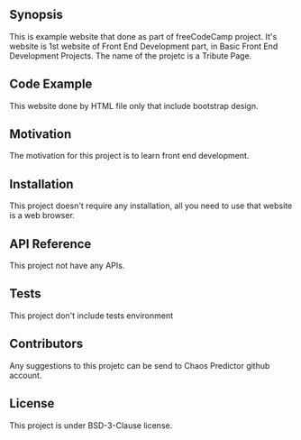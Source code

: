 ## Synopsis

This is example website that done as part of freeCodeCamp project. It's website is 1st website of Front End Development part, in Basic Front End Development Projects. The name of the projetc is a Tribute Page.

## Code Example

This website done by HTML file only that include bootstrap design.

## Motivation

The motivation for this project is to learn front end development.

## Installation

This project doesn't require any installation, all you need to use that website is a web browser.

## API Reference

This project not have any APIs. 

## Tests

This project don't include tests environment

## Contributors

Any suggestions to this projetc can be send to Chaos Predictor github account.

## License

This project is under BSD-3-Clause license.
